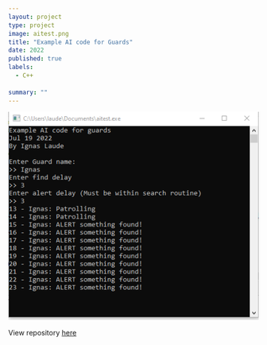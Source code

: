 ```yaml
---
layout: project
type: project
image: aitest.png
title: "Example AI code for Guards"
date: 2022
published: true
labels:
  - C++

summary: ""
---
```


![Example Image](/img/aitest.png)

View repository [here](https://github.com/14ud3/ai-test)
